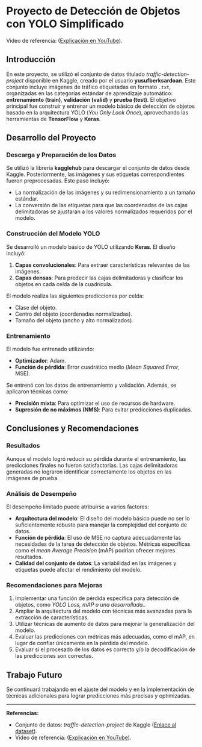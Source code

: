 # Proyecto de Detección de Objetos con YOLO Simplificado
Video de referencia: ([Explicación en YouTube](https://www.youtube.com/watch?v=lPOUVqm7vFc&ab_channel=JUANSEBASTIANFAJARDOZARTA)).


## Introducción

En este proyecto, se utilizó el conjunto de datos titulado *traffic-detection-project* disponible en Kaggle, creado por el usuario **yusufberksardoan**. Este conjunto incluye imágenes de tráfico etiquetadas en formato `.txt`, organizadas en las categorías estándar de aprendizaje automático: **entrenamiento (train)**, **validación (valid)** y **prueba (test)**. El objetivo principal fue construir y entrenar un modelo básico de detección de objetos basado en la arquitectura YOLO (*You Only Look Once*), aprovechando las herramientas de **TensorFlow** y **Keras**.

## Desarrollo del Proyecto

### Descarga y Preparación de los Datos
Se utilizó la librería **kagglehub** para descargar el conjunto de datos desde Kaggle. Posteriormente, las imágenes y sus etiquetas correspondientes fueron preprocesadas. Este paso incluyó:
- La normalización de las imágenes y su redimensionamiento a un tamaño estándar.
- La conversión de las etiquetas para que las coordenadas de las cajas delimitadoras se ajustaran a los valores normalizados requeridos por el modelo.

### Construcción del Modelo YOLO
Se desarrolló un modelo básico de YOLO utilizando **Keras**. El diseño incluyó:
1. **Capas convolucionales**: Para extraer características relevantes de las imágenes.
2. **Capas densas**: Para predecir las cajas delimitadoras y clasificar los objetos en cada celda de la cuadrícula.

El modelo realiza las siguientes predicciones por celda:
- Clase del objeto.
- Centro del objeto (coordenadas normalizadas).
- Tamaño del objeto (ancho y alto normalizados).

### Entrenamiento
El modelo fue entrenado utilizando:
- **Optimizador**: Adam.
- **Función de pérdida**: Error cuadrático medio (*Mean Squared Error*, MSE).

Se entrenó con los datos de entrenamiento y validación. Además, se aplicaron técnicas como:
- **Precisión mixta**: Para optimizar el uso de recursos de hardware.
- **Supresión de no máximos (NMS)**: Para evitar predicciones duplicadas.

## Conclusiones y Recomendaciones

### Resultados
Aunque el modelo logró reducir su pérdida durante el entrenamiento, las predicciones finales no fueron satisfactorias. Las cajas delimitadoras generadas no lograron identificar correctamente los objetos en las imágenes de prueba.

### Análisis de Desempeño
El desempeño limitado puede atribuirse a varios factores:
- **Arquitectura del modelo**: El diseño del modelo básico puede no ser lo suficientemente robusto para manejar la complejidad del conjunto de datos.
- **Función de pérdida**: El uso de MSE no captura adecuadamente las necesidades de la tarea de detección de objetos. Métricas específicas como el *mean Average Precision* (mAP) podrían ofrecer mejores resultados.
- **Calidad del conjunto de datos**: La variabilidad en las imágenes y etiquetas puede afectar el rendimiento del modelo.

### Recomendaciones para Mejoras
1. Implementar una función de pérdida específica para detección de objetos, como *YOLO Loss, mAP o una desarrollada.*.
2. Ampliar la arquitectura del modelo con técnicas más avanzadas para la extracción de características.
3. Utilizar técnicas de aumento de datos para mejorar la generalización del modelo.
4. Evaluar las predicciones con métricas más adecuadas, como el mAP, en lugar de confiar únicamente en la pérdida del modelo.
5. Evaluar si el procesado de los datos es correcto y/o la decodificación de las predicciones son correctas.

## Trabajo Futuro
Se continuará trabajando en el ajuste del modelo y en la implementación de técnicas adicionales para lograr predicciones más precisas y optimizadas.

---

**Referencias:**
- Conjunto de datos: *traffic-detection-project* de Kaggle ([Enlace al dataset](https://www.kaggle.com/yusufberksardoan/traffic-detection-project)).
- Video de referencia: ([Explicación en YouTube](https://www.youtube.com/watch?v=lPOUVqm7vFc&ab_channel=JUANSEBASTIANFAJARDOZARTA)).

